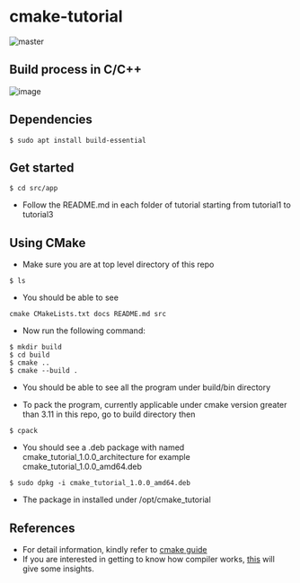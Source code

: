 # cmake-tutorial

![master](https://github.com/pllee4/cmake-tutorial/actions/workflows/build_and_pack.yml/badge.svg)

## Build process in C/C++

![image](https://user-images.githubusercontent.com/42335542/126165099-c37f4bdd-91a2-4736-9a7a-fd1a19d82c5d.png)

## Dependencies

```
$ sudo apt install build-essential
```

## Get started

```
$ cd src/app
```

- Follow the README.md in each folder of tutorial starting from tutorial1 to tutorial3

## Using CMake

- Make sure you are at top level directory of this repo
  
```
$ ls
```

- You should be able to see

```
cmake CMakeLists.txt docs README.md src
```

- Now run the following command:
  
```
$ mkdir build
$ cd build
$ cmake ..
$ cmake --build .
```

- You should be able to see all the program under build/bin directory

- To pack the program, currently applicable under cmake version greater than 3.11 in this repo,
  go to build directory then

```
$ cpack
```

- You should see a .deb package with named cmake_tutorial_1.0.0_architecture for example
  cmake_tutorial_1.0.0_amd64.deb
```
$ sudo dpkg -i cmake_tutorial_1.0.0_amd64.deb
```

- The package in installed under /opt/cmake_tutorial

## References
- For detail information, kindly refer to [cmake guide](https://cmake.org/cmake/help/latest/guide/tutorial/index.html)
- If you are interested in getting to know how compiler works, [this](https://www.youtube.com/watch?v=4V9QWHjRPMc) will give some insights.
